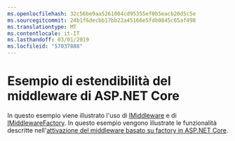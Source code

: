 ```yaml
---
ms.openlocfilehash: 32c56be9aa5261004cd95355ef0b5eacb20d5c5e
ms.sourcegitcommit: 24b1f6decbb17bb22a45166e5fdb0845c65af498
ms.translationtype: MT
ms.contentlocale: it-IT
ms.lasthandoff: 03/01/2019
ms.locfileid: "57037888"
---
```

# <a name="aspnet-core-middleware-extensibility-sample"></a>Esempio di estendibilità del middleware di ASP.NET Core

In questo esempio viene illustrato l'uso di [IMiddleware](https://docs.microsoft.com/dotnet/api/microsoft.aspnetcore.http.imiddleware) e di [IMiddlewareFactory](https://docs.microsoft.com/dotnet/api/microsoft.aspnetcore.http.imiddlewarefactory). In questo esempio vengono illustrate le funzionalità descritte nell'[attivazione del middleware basato su factory in ASP.NET Core](https://docs.microsoft.com/aspnet/core/fundamentals/middleware/middleware-extensibility).
